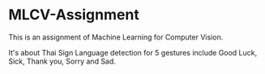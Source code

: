 # MLCV-Assignment

This is an assignment of Machine Learning for Computer Vision.

It's about Thai Sign Language detection for 5 gestures include Good Luck, Sick, Thank you, Sorry and Sad.
